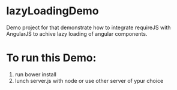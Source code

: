 lazyLoadingDemo
===============

Demo project for that demonstrate 
how to integrate requireJS with AngularJS
to achive lazy loading of angular components.

To run this Demo:
================

1. run bower install
2. lunch server.js with node or use other server of ypur choice
